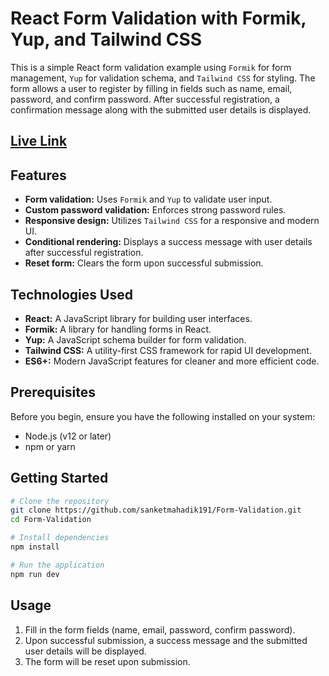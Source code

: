 # React Form Validation with Formik, Yup, and Tailwind CSS

This is a simple React form validation example using `Formik` for form management, `Yup` for validation schema, and `Tailwind CSS` for styling. The form allows a user to register by filling in fields such as name, email, password, and confirm password. After successful registration, a confirmation message along with the submitted user details is displayed.

## [Live Link](https://form-validation-wheat-theta.vercel.app/)

## Features

- **Form validation:** Uses `Formik` and `Yup` to validate user input.
- **Custom password validation:** Enforces strong password rules.
- **Responsive design:** Utilizes `Tailwind CSS` for a responsive and modern UI.
- **Conditional rendering:** Displays a success message with user details after successful registration.
- **Reset form:** Clears the form upon successful submission.

## Technologies Used

- **React:** A JavaScript library for building user interfaces.
- **Formik:** A library for handling forms in React.
- **Yup:** A JavaScript schema builder for form validation.
- **Tailwind CSS:** A utility-first CSS framework for rapid UI development.
- **ES6+:** Modern JavaScript features for cleaner and more efficient code.

## Prerequisites

Before you begin, ensure you have the following installed on your system:

- Node.js (v12 or later)
- npm or yarn

## Getting Started

```bash
# Clone the repository
git clone https://github.com/sanketmahadik191/Form-Validation.git
cd Form-Validation

# Install dependencies
npm install

# Run the application
npm run dev
```
## Usage

1. Fill in the form fields (name, email, password, confirm password).
2. Upon successful submission, a success message and the submitted user details will be displayed.
3. The form will be reset upon submission.

